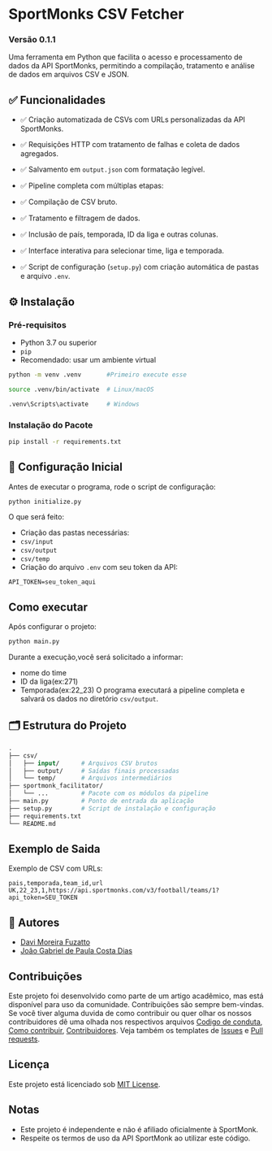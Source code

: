 # SportMonks CSV Fetcher
### Versão 0.1.1 
Uma ferramenta em Python que facilita o acesso e processamento de dados da API SportMonks, permitindo a compilação, tratamento e análise de dados em arquivos CSV e JSON.

## ✅ Funcionalidades
- ✅ Criação automatizada de CSVs com URLs personalizadas da API SportMonks.

- ✅ Requisições HTTP com tratamento de falhas e coleta de dados agregados.

- ✅ Salvamento em `output.json` com formatação legível.

- ✅ Pipeline completa com múltiplas etapas:

- ✅ Compilação de CSV bruto.

- ✅ Tratamento e filtragem de dados.

- ✅ Inclusão de país, temporada, ID da liga e outras colunas.

- ✅ Interface interativa para selecionar time, liga e temporada.

- ✅ Script de configuração (`setup.py`) com criação automática de pastas e arquivo `.env`.

## ⚙️ Instalação
### Pré-requisitos
- Python 3.7 ou superior
- `pip`
- Recomendado: usar um ambiente virtual
```bash
python -m venv .venv       #Primeiro execute esse

source .venv/bin/activate  # Linux/macOS

.venv\Scripts\activate     # Windows
```

### Instalação do Pacote
```bash
pip install -r requirements.txt
```

## 🚀 Configuração Inicial
Antes de executar o programa, rode o script de configuração:
```bash
python initialize.py
```
O que será feito:
- Criação das pastas necessárias:
- `csv/input`
- `csv/output`
- `csv/temp`
- Criação do arquivo `.env` com seu token da API:
```
API_TOKEN=seu_token_aqui
```

## Como executar
Após configurar o projeto:
```bash
python main.py
```
Durante a execução,você será solicitado a informar:
- nome do time
- ID da liga(ex:271)
- Temporada(ex:22_23)
O programa executará a pipeline completa e salvará os dados no diretório `csv/output`.

## 🗂️ Estrutura do Projeto

```graphql
.
├── csv/
│   ├── input/      # Arquivos CSV brutos
│   ├── output/     # Saídas finais processadas
│   └── temp/       # Arquivos intermediários
├── sportmonk_facilitator/
│   └── ...         # Pacote com os módulos da pipeline
├── main.py         # Ponto de entrada da aplicação
├── setup.py        # Script de instalação e configuração
├── requirements.txt
└── README.md
```
## Exemplo de Saida
Exemplo de CSV com URLs:
```csv
pais,temporada,team_id,url
UK,22_23,1,https://api.sportmonks.com/v3/football/teams/1?api_token=SEU_TOKEN
```

## 👥 Autores
- [Davi Moreira Fuzatto](https://github.com/davimf721)
- [João Gabriel de Paula Costa Dias](https://github.com/meninojohnsons)

## Contribuições
Este projeto foi desenvolvido como parte de um artigo acadêmico, mas está disponível para uso da comunidade. Contribuições são sempre bem-vindas.
Se você tiver alguma duvida de como contribuir ou quer olhar os nossos contribuidores dê uma olhada nos respectivos arquivos [Codigo de conduta](code_of_conduct.md), [Como contribuir](contributing.md), [Contribuidores](contributors.md).
Veja também os templates de [Issues](issue_template.md) e [Pull requests](pull_request_template.md).
## Licença
Este projeto está licenciado sob [MIT License](LICENSE).

## Notas
- Este projeto é independente e não é afiliado oficialmente à SportMonk.
- Respeite os termos de uso da API SportMonk ao utilizar este código.
